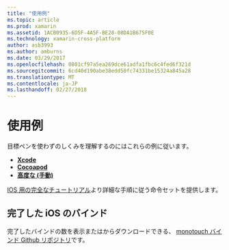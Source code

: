 ```yaml
---
title: "使用例"
ms.topic: article
ms.prod: xamarin
ms.assetid: 1ACB0935-6D5F-4A5F-BE28-08DA1B675F0E
ms.technology: xamarin-cross-platform
author: asb3993
ms.author: amburns
ms.date: 03/29/2017
ms.openlocfilehash: 0801cf97a5ea269dce61adfa1fbc6c4fed6f321d
ms.sourcegitcommit: 6cd40d190abe38edd50fc74331be15324a845a28
ms.translationtype: MT
ms.contentlocale: ja-JP
ms.lasthandoff: 02/27/2018
---
```

# <a name="examples"></a>使用例

目標ペンを使わずのしくみを理解するのにはこれらの例に従います。

- [**Xcode**](xcode.md)
- [**Cocoapod**](cocoapod.md)
- [**高度な (手動)**](advanced.md)

[IOS 用の完全なチュートリアル](~/ios/platform/binding-objective-c/walkthrough.md)より詳細な手順に従う命令セットを提供します。

## <a name="completed-ios-bindings"></a>完了した iOS のバインド

完了したバインドの数を表示またはからダウンロードできる、 [monotouch バインド Github リポジトリ](https://github.com/mono/monotouch-bindings/)です。

